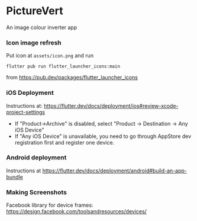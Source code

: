 # PictureVert
An image colour inverter app

### Icon image refresh
Put icon at `assets/icon.png` and run
```
flutter pub run flutter_launcher_icons:main
``` 
from https://pub.dev/packages/flutter_launcher_icons

### iOS Deployment
Instructions at: https://flutter.dev/docs/deployment/ios#review-xcode-project-settings
- If "Product->Archive" is disabled, select "Product -> Destination -> Any iOS Device"
- If "Any iOS Device" is unavailable, you need to go through AppStore dev registration first and register one device.

### Android deployment
Instructions at https://flutter.dev/docs/deployment/android#build-an-app-bundle

### Making Screenshots
Facebook library for device frames: https://design.facebook.com/toolsandresources/devices/
